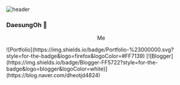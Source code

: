 ![header](https://capsule-render.vercel.app/api?type=WAVE&height=300&text=DaesungOh)

<h3>DaesungOh 👋</h3>
<p align="center">Me</p>
![Portfolio](https://img.shields.io/badge/Portfolio-%23000000.svg?style=for-the-badge&logo=firefox&logoColor=#FF7139) [![Blogger](https://img.shields.io/badge/Blogger-FF5722?style=for-the-badge&logo=blogger&logoColor=white)](https://blog.naver.com/dheotjd4824)
